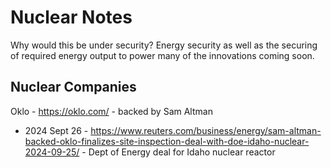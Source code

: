 # Nuclear Notes

Why would this be under security? Energy security as well as the securing of required energy output to power many of the innovations coming soon.

## Nuclear Companies

Oklo - https://oklo.com/ - backed by Sam Altman
- 2024 Sept 26 - https://www.reuters.com/business/energy/sam-altman-backed-oklo-finalizes-site-inspection-deal-with-doe-idaho-nuclear-2024-09-25/ - Dept of Energy deal for Idaho nuclear reactor
